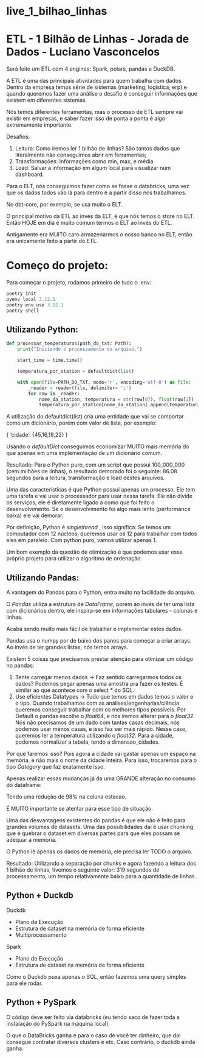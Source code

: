 # live_1_bilhao_linhas

# ETL - 1 Bilhão de Linhas - Jorada de Dados - Luciano Vasconcelos

Será feito um ETL com 4 engines: Spark, polars, pandas e DuckDB.

A ETL é uma das principais atividades para quem trabalha com dados. Dentro da empresa temos série de sistemas (marketing, logística, erp) e quando queremos fazer uma análise o desafio é conseguir informações que existem em diferentes sistemas. 

Nós temos diferentes ferramentas, mas o processo de ETL sempre vai existir em empresas, e saber fazer isso de ponta a ponta é algo extremamente importante. 

Desafios:

1. Leitura: Como iremos ler 1 bilhão de linhas? São tantos dados que literalmente não conseguimos abrir em ferramentas;
2. Transformações: Informações como min, max, e média.
3. Load: Salvar a informação em algum local para visualizar num dashboard.

Para o ELT, nós conseguimos fazer como se fosse o databricks, uma vez que os dados todos vão lá para dentro e a partir disso nós trabalhamos.

No dbt-core, por exemplo, se usa muito o ELT.

O principal motivo da ETL ao invés da ELT, é que nós temos o store no ELT. Então HOJE em dia é muito comum termos o ELT ao invés do ETL. 

Antigamente era MUITO caro armazenarmos o nosso banco no ELT, então era unicamente feito a partir do ETL. 

# Começo do projeto:

Para começar o projeto, rodamos primeiro de tudo o .env:

```python
poetry init
pyenv local 3.12.1
poetry env use 3.12.1
poetry shell 

```

## Utilizando Python:

```python
def processar_temperaturas(path_do_txt: Path):
    print("Iniciando o processamento do arquivo.")

    start_time = time.time() 

    temperatura_por_station = defaultdict(list)

    with open(file=PATH_DO_TXT, mode='r', encoding='utf-8') as file:
        _reader = reader(file, delimiter= ';')
        for row in _reader:
            nome_da_station, temperatura = str(row[0]), float(row[1])
            temperatura_por_station[nome_da_station].append(temperatura)
```

A utilização do defaultdict(list) cria uma entidade que vai se comportar como um dicionário, porém com valor de lista, por exemplo:

{ ‘cidade’: {45,16,19,22} }

Usando o *defaultDict* conseguimos economizar MUITO mais memória do que apenas em uma implementação de um dicionário comum.

Resultado: Para o Python puro, com um script que possui 100_000_000 (cem milhões de linhas), o resultado demorado foi o seguinte: 86.08 segundos para a leitura, transformação e load destes arquivos.


Uma das características é que Python possui apenas um processo. Ele tem uma tarefa e vai usar o processador para usar nessa tarefa. Ele não divide os serviços, ele é diretamente ligado a como que foi feito o desenvolvimento. Se o desenvolvimento foi algo mais lento (performance baixa) ele vai demorar. 

Por definição, Python é *singlethread* , isso significa: Se temos um computador com 12 núcleos, queremos usar os 12 para trabalhar com todos eles em paralelo. Com python puro, vamos utilizar apenas 1. 

Um bom exemplo da questão de otimização é que podemos usar esse próprio projeto para utilizar o algoritmo de ordenação. 

## Utilizando Pandas:

A vantagem do Pandas para o Python, entra muito na facilidade do arquivo. 

O *Pandas* utiliza a estrutura de *DataFrame,* porém ao invés de ter uma lista com dicionários dentro, ele inspira-se em informações tabulares - colunas e linhas. 

Acaba sendo muito mais fácil de trabalhar e implementar estes dados. 

Pandas usa o numpy por de baixo dos panos para começar a criar arrays. Ao invés de ter grandes listas, nós temos arrays. 

Existem 5 coisas que precisamos prestar atenção para otimizar um código no pandas:

1. Tente carregar menos dados → Faz sentido carregarmos todos os dados? Podemos pegar apenas uma amostra pra fazer os testes. É similar ao que acontece com o select * do SQL. 
2. Use eficientes Datatypes → Tudo que temos em dados temos o valor e o tipo. Quando trabalhamos com as análises/engenharias/ciência queremos conseguir trabalhar com os melhores tipos possíveis. 
Por Default o pandas escolhe o *float64*, e nós iremos alterar para o *float32*.  Nós não precisamos de um dado com tantas casas decimais, nós podemos usar menos casas, e isso faz ser mais rápido. 
Nesse caso, queremos ler a temperatura utilizando o *float32*. 
Para a cidade, podemos normalizar a tabela, tendo a dimensao_cidades.

Por que faremos isso? Pois agora a cidade vai gastar apenas um espaço na memória, e não mais o nome da cidade inteira. 
Para isso, trocaremos para o tipo *Category* que faz exatamente isso. 

Apenas realizar essas mudanças já da uma GRANDE alteração no consumo do dataframe:


Tendo uma redução de 98% na coluna estacao.

É MUITO importante se atentar para esse tipo de situação. 

Uma das desvantagens existentes do pandas é que ele não é feito para grandes volumes de datasets. Uma das possibilidades dai é usar chunking, que é quebrar o dataset em diversas partes para que eles possam se adequar a memoria. 

O Python lê apenas os dados de memória, ele precisa ler TODO o arquivo.

Resultado: Utilizando a separação por chunks e agora fazendo a leitura dos 1 bilhão de linhas, tivemos o seguinte valor: 319 segundos de processamento, um tempo relativamente baixo para a quantidade de linhas.


## Python + Duckdb

Duckdb

- Plano de Execução
- Estrutura de dataset na memória de forma eficiente
- Multiprocessamento

Spark

- Plano de Execução
- Estrutura de dataset na memória de forma eficiente


Como o Duckdb puxa apenas o SQL, então fazemos uma query simples para ele rodar.


## Python + PySpark

O código deve ser feito via databricks (eu tendo saco de fazer toda a instalação do PySpark na máquina local).

O que o DataBricks ganha é para o caso de você ter dinheiro, que dai consegue contratar diversos clusters e etc. Caso contrário, o duckdb ainda ganha.
